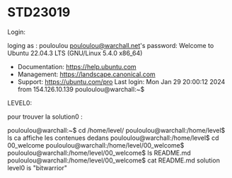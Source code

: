 # STD23019
Login:

loging as : pouloulou
pouloulou@warchall.net's password:
Welcome to Ubuntu 22.04.3 LTS (GNU/Linux 5.4.0 x86_64)

 * Documentation:  https://help.ubuntu.com
 * Management:     https://landscape.canonical.com
 * Support:        https://ubuntu.com/pro
Last login: Mon Jan 29 20:00:12 2024 from 154.126.10.139
pouloulou@warchall:~$

LEVEL0:

pour trouver la solution0 :

pouloulou@warchall:~$ cd /home/level/
pouloulou@warchall:/home/level$ ls
ca affiche les contenues dedans 
pouloulou@warchall:/home/level$ cd 00_welcome
pouloulou@warchall:/home/level/00_welcome$
pouloulou@warchall:/home/level/00_welcome$ ls
README.md
pouloulou@warchall:/home/level/00_welcome$ cat README.md
solution level0 is "bitwarrior"
